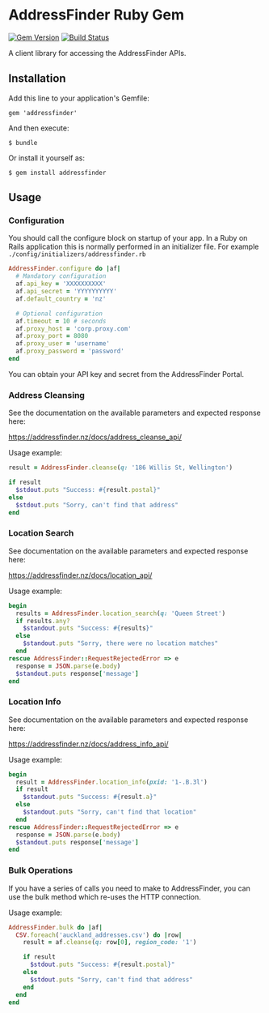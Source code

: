# AddressFinder Ruby Gem

[![Gem Version](https://badge.fury.io/rb/addressfinder.svg)](http://badge.fury.io/rb/addressfinder)
[![Build  Status](https://travis-ci.org/AbleTech/addressfinder-ruby.svg)](https://travis-ci.org/AbleTech/addressfinder-ruby)

A client library for accessing the AddressFinder APIs.

## Installation

Add this line to your application's Gemfile:

    gem 'addressfinder'

And then execute:

    $ bundle

Or install it yourself as:

    $ gem install addressfinder

## Usage

### Configuration

You should call the configure block on startup of your app. In a Ruby on Rails application this
is normally performed in an initializer file. For example `./config/initializers/addressfinder.rb`

```ruby
AddressFinder.configure do |af|
  # Mandatory configuration
  af.api_key = 'XXXXXXXXXX'
  af.api_secret = 'YYYYYYYYYY'
  af.default_country = 'nz'

  # Optional configuration
  af.timeout = 10 # seconds
  af.proxy_host = 'corp.proxy.com'
  af.proxy_port = 8080
  af.proxy_user = 'username'
  af.proxy_password = 'password'
end
```

You can obtain your API key and secret from the AddressFinder Portal.

### Address Cleansing

See the documentation on the available parameters and expected response here:

https://addressfinder.nz/docs/address_cleanse_api/

Usage example:

```ruby
result = AddressFinder.cleanse(q: '186 Willis St, Wellington')

if result
  $stdout.puts "Success: #{result.postal}"
else
  $stdout.puts "Sorry, can't find that address"
end
```

### Location Search

See documentation on the available parameters and expected response here:

https://addressfinder.nz/docs/location_api/

Usage example:

```ruby
begin
  results = AddressFinder.location_search(q: 'Queen Street')
  if results.any?
    $standout.puts "Success: #{results}"
  else
    $standout.puts "Sorry, there were no location matches"
  end
rescue AddressFinder::RequestRejectedError => e
  response = JSON.parse(e.body)
  $standout.puts response['message']
end
```

### Location Info

See documentation on the available parameters and expected response here:

https://addressfinder.nz/docs/address_info_api/

Usage example:

```ruby
begin
  result = AddressFinder.location_info(pxid: '1-.B.3l')
  if result
    $standout.puts "Success: #{result.a}"
  else
    $standout.puts "Sorry, can't find that location"
  end
rescue AddressFinder::RequestRejectedError => e
  response = JSON.parse(e.body)
  $standout.puts response['message']
end
```

### Bulk Operations

If you have a series of calls you need to make to AddressFinder, you can use the
bulk method which re-uses the HTTP connection.

Usage example:

```ruby
AddressFinder.bulk do |af|
  CSV.foreach('auckland_addresses.csv') do |row|
    result = af.cleanse(q: row[0], region_code: '1')

    if result
      $stdout.puts "Success: #{result.postal}"
    else
      $stdout.puts "Sorry, can't find that address"
    end
  end
end
```
